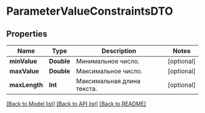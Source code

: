 # ParameterValueConstraintsDTO

## Properties
Name | Type | Description | Notes
------------ | ------------- | ------------- | -------------
**minValue** | **Double** | Минимальное число. | [optional] 
**maxValue** | **Double** | Максимальное число. | [optional] 
**maxLength** | **Int** | Максимальная длина текста. | [optional] 

[[Back to Model list]](../README.md#documentation-for-models) [[Back to API list]](../README.md#documentation-for-api-endpoints) [[Back to README]](../README.md)


